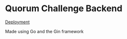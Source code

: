 # Quorum Challenge Backend

[Deployment](https://quorum.x.rwir.de)

Made using Go and the Gin framework
